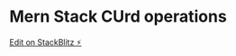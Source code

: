 # Mern Stack CUrd operations

[Edit on StackBlitz ⚡️](https://stackblitz.com/edit/express-simple-ibbcnm)
